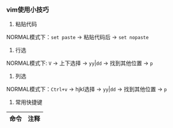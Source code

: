 ### vim使用小技巧

1. 粘贴代码

NORMAL模式下：`set paste` -> 粘贴代码后 -> `set nopaste`

1. 行选

NORMAL模式下: `V` -> 上下选择 -> `yy`|`dd` -> 找到其他位置 -> `p`

1. 列选

NORMAL模式下：`Ctrl+v` -> hjkl选择 -> `yy`|`dd` -> 找到其他位置 -> `p`

1. 常用快捷键

|命令|注释|
|----|----|
